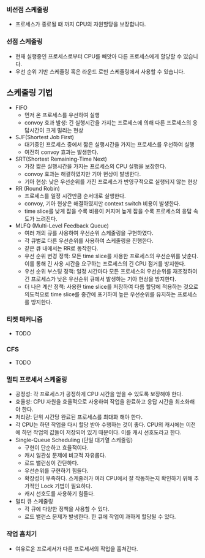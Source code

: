 ### 비선점 스케줄링
 - 프로세스가 종료될 떄 까지 CPU의 자원할당을 보장합니다.
### 선점 스케줄링
 - 현재 실행중인 프로세스로부터 CPU를 빼앗아 다른 프로세스에게 할당할 수 있습니다.
 - 우선 순위 기반 스케줄링 혹은 라운드 로빈 스케줄링에서 사용할 수 있습니다.


## 스케줄링 기법
- FIFO
  - 먼저 온 프로세스를 우선하여 실행
  - convoy 효과 발생: 긴 실행시간을 가지는 프로세스에 의해 다른 프로세스의 응답시간이 크게 밀리는 현상
- SJF(Shortest Job First)
  - 대기중인 프로세스 중에서 짧은 실행시간을 가지는 프로세스를 우선하여 실행
  - 여전히 convoy 효과는 발생한다.
- SRT(Shortest Remaining-Time Next)
  - 가장 짧은 실행시간을 가지는 프로세스의 CPU 실행을 보장한다.
  - convoy 효과는 해결하였지만 기아 현상이 발생한다.
  - 기아 현상: 낮은 우선순위를 가진 프로세스가 반영구적으로 실행되지 않는 현상
- RR (Round Robin)
  - 프로세스를 일정 시간만큼 순서대로 실행한다.
  - convoy, 기아 현상은 해결하였지만 context switch 비용이 발생한다.
  - time slice를 낮게 잡을 수록 비용이 커지며 높게 잡을 수록 프로세스의 응답 속도가 느려진다.
- MLFQ (Multi-Level Feedback Queue)
  - 여러 개의 큐를 사용하여 우선순위 스케줄링을 구현하였다.
  - 각 큐벌로 다른 우선순위를 사용하여 스케줄링을 진행한다.
  - 같은 큐 내에서는 RR로 동작한다.
  - 우선 순위 변경 정책: 모든 time slice를 사용한 프로세스의 우선순위를 낮춘다. 이를 통해 긴 사용 시간을 요구하는 프로세스의 긴 CPU 점거를 방지한다.
  - 우선 순위 부스팅 정책: 일정 시간마다 모든 프로세스의 우선순위를 재조정하여 긴 프로세스가 낮은 우선순위 큐에서 발생하는 기아 현상을 방지한다.
  - 더 나은 계산 정책: 사용한 time slice를 저장하여 다름 할당에 적용하는 것으로 의도적으로 time slice를 중간에 포기하여 높은 우선순위를 유지하는 프로세스를 방지한다.

### 티켓 매커니즘
- TODO

### CFS
- TODO

### 멀티 프로세서 스케줄링
- 공정성: 각 프로세스가 공정하게 CPU 시간을 얻을 수 있도록 보장해야 한다.
- 효율성: CPU 자원을 효율적으로 사용하여 작업을 완료하고 응답 시간을 최소화해야 한다.
- 처리량: 단위 시간당 완료된 프로세스를 최대화 해야 한다.
- 각 CPU는 하던 작업을 다시 할당 받아 수행하는 것이 좋다. CPU의 캐시에는 이전에 하던 작업의 값들이 저장되어 있기 때문이다. 이를 캐시 선호도라고 한다.
- Single-Queue Scheduling (단일 대기열 스케줄링)
  - 구현이 단순하고 효율적이다.
  - 캐시 일관성 문제에 비교적 자유롭다.
  - 로드 밸런싱이 간단하다.
  - 우선순위를 구현하기 힘들다.
  - 확장성이 부족하다. 스케줄러가 여러 CPU에서 잘 작동하는지 확인하기 위해 추가적인 Lock 기법이 필요하다.
  - 캐시 선호도를 사용하기 힘들다.
- 멀티 큐 스케줄링
  - 각 큐에 다양한 정책을 사용할 수 있다.
  - 로드 밸런스 문제가 발생한다. 한 큐에 작업이 과하게 할당될 수 있다.

### 작업 훔치기
- 여유로운 프로세서가 다른 프로세서의 작업을 훔쳐간다.



